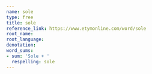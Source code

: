 ```yaml
---
name: sole
type: free
title: sole
reference_link: https://www.etymonline.com/word/sole
root_name: 
root_language: 
denotation: 
word_sums:
- sum: 'Sole + '
  respelling: sole
---
```

